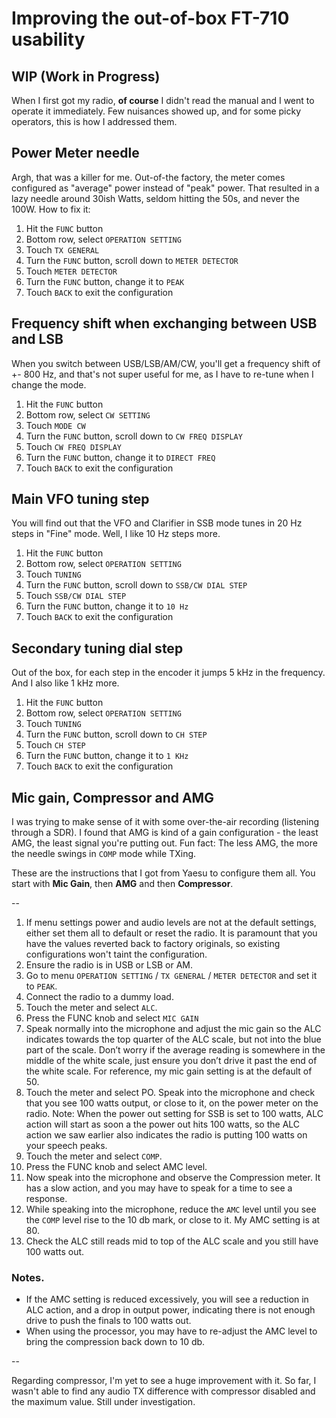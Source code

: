 # Improving the out-of-box FT-710 usability

## WIP (Work in Progress)

When I first got my radio, **of course** I didn't read the manual and I went to operate it immediately. Few nuisances showed up, and for some picky operators, this is how I addressed them.

## Power Meter needle
Argh, that was a killer for me. Out-of-the factory, the meter comes configured as "average" power instead of "peak" power. That resulted in a lazy needle around 30ish Watts, seldom hitting the 50s, and never the 100W. How to fix it:
1. Hit the `FUNC` button
2. Bottom row, select `OPERATION SETTING`
3. Touch `TX GENERAL`
4. Turn the `FUNC` button, scroll down to `METER DETECTOR`
5. Touch `METER DETECTOR`
6. Turn the `FUNC` button, change it to `PEAK`
7. Touch `BACK` to exit the configuration

## Frequency shift when exchanging between USB and LSB
When you switch between USB/LSB/AM/CW, you'll get a frequency shift of +- 800 Hz, and that's not super useful for me, as I have to re-tune when I change the mode.
1. Hit the `FUNC` button
2. Bottom row, select `CW SETTING`
3. Touch `MODE CW`
4. Turn the `FUNC` button, scroll down to `CW FREQ DISPLAY`
5. Touch `CW FREQ DISPLAY`
6. Turn the `FUNC` button, change it to `DIRECT FREQ`
7. Touch `BACK` to exit the configuration

## Main VFO tuning step
You will find out that the VFO and Clarifier in SSB mode tunes in 20 Hz steps in "Fine" mode. Well, I like 10 Hz steps more.
1. Hit the `FUNC` button
2. Bottom row, select `OPERATION SETTING`
3. Touch `TUNING`
4. Turn the `FUNC` button, scroll down to `SSB/CW DIAL STEP`
5. Touch `SSB/CW DIAL STEP`
6. Turn the `FUNC` button, change it to `10 Hz`
7. Touch `BACK` to exit the configuration

## Secondary tuning dial step
Out of the box, for each step in the encoder it jumps 5 kHz in the frequency. And I also like 1 kHz more.
1. Hit the `FUNC` button
2. Bottom row, select `OPERATION SETTING`
3. Touch `TUNING`
4. Turn the `FUNC` button, scroll down to `CH STEP`
5. Touch `CH STEP`
6. Turn the `FUNC` button, change it to `1 KHz`
7. Touch `BACK` to exit the configuration

## Mic gain, Compressor and AMG
I was trying to make sense of it with some over-the-air recording (listening through a SDR). I found that AMG is kind of a gain configuration - the least AMG, the least signal you're putting out. Fun fact: The less AMG, the more the needle swings in `COMP` mode while TXing.

These are the instructions that I got from Yaesu to configure them all. You start with **Mic Gain**, then **AMG** and then **Compressor**.

--

1. If menu settings power and audio levels are not at the default settings, either set them all to default or reset the radio. It is paramount that you have the values reverted back to factory originals, so existing configurations won't taint the configuration.
2. Ensure the radio is in USB or LSB or AM.
3. Go to menu `OPERATION SETTING` / `TX GENERAL` / `METER DETECTOR` and set it to `PEAK`.
4. Connect the radio to a dummy load.
5. Touch the meter and select `ALC`.
6. Press the FUNC knob and select `MIC GAIN`
7. Speak normally into the microphone and adjust the mic gain so the ALC indicates towards the top quarter of the ALC scale, but not into the blue part of the scale. Don’t worry if the average reading is somewhere in the middle of the white scale, just ensure you don’t drive it past the end of the white scale. For reference, my mic gain setting is at the default of 50.
9. Touch the meter and select PO. Speak into the microphone and check that you see 100 watts output, or close to it, on the power meter on the radio.                                                                                                                  Note: When the power out setting for SSB is set to 100 watts,  ALC action will start as soon a the power out hits 100 watts, so the ALC action we saw earlier also indicates the radio is putting  100 watts on your speech peaks.
10. Touch the meter and select `COMP`.
11. Press the FUNC knob and select AMC level.
12. Now speak into the microphone and observe the Compression meter. It has a slow action, and you may have to speak for a time to see a response.
13. While speaking into the microphone, reduce the `AMC` level until you see the `COMP` level rise to the 10 db mark, or close to it. My AMC setting is at 80.
14. Check the ALC still reads mid to top of the ALC scale and you still have 100 watts out.

### Notes.
* If the AMC setting is reduced excessively, you will see a reduction in ALC action, and a drop in output power, indicating there is not enough drive to push the finals to 100 watts out.
* When using  the processor, you may have to re-adjust the AMC level to bring the compression back down to 10 db.

--

Regarding compressor, I'm yet to see a huge improvement with it. So far, I wasn't able to find any audio TX difference with compressor disabled and the maximum value. Still under investigation.
